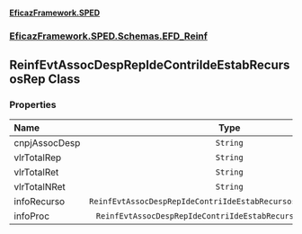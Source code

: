#### [EficazFramework.SPED](EficazFrameworkSPED.md 'EficazFramework SPED')
### [EficazFramework.SPED.Schemas.EFD_Reinf](EficazFramework.SPED.Schemas.EFD_Reinf.md 'EficazFramework.SPED.Schemas.EFD_Reinf')

## ReinfEvtAssocDespRepIdeContriIdeEstabRecursosRep Class
### Properties

| Name | Type | |
| :--- | :---: | :--- |
| cnpjAssocDesp | `String` |  |
| vlrTotalRep | `String` |  |
| vlrTotalRet | `String` |  |
| vlrTotalNRet | `String` |  |
| infoRecurso | `ReinfEvtAssocDespRepIdeContriIdeEstabRecursosRepInfoRecurso[]` |  |
| infoProc | `ReinfEvtAssocDespRepIdeContriIdeEstabRecursosRepInfoProc[]` |  |
